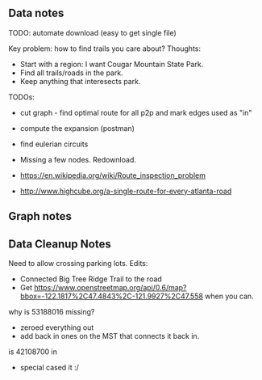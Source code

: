 Data notes
----------

TODO: automate download (easy to get single file)

Key problem: how to find trails you care about?
Thoughts:
* Start with a region: I want Cougar Mountain State Park.
* Find all trails/roads in the park.
* Keep anything that interesects park. 


TODOs:
- cut graph - find optimal route for all p2p and mark edges used as "in"
- compute the expansion (postman)
- find eulerian circuits

- Missing a few nodes. Redownload.

- https://en.wikipedia.org/wiki/Route_inspection_problem
- http://www.highcube.org/a-single-route-for-every-atlanta-road


Graph notes
-----------

Data Cleanup Notes
------------------

Need to allow crossing parking lots.
Edits:
* Connected Big Tree Ridge Trail to the road
* Get https://www.openstreetmap.org/api/0.6/map?bbox=-122.1817%2C47.4843%2C-121.9927%2C47.558 when you can.

why is 53188016 missing?
- zeroed everything out
- add back in ones on the MST that connects it back in.

is 42108700 in
- special cased it :/
